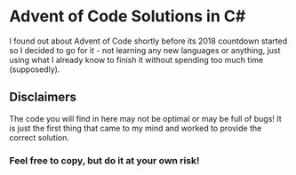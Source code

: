 # Advent of Code Solutions in C#

I found out about Advent of Code shortly before its 2018 countdown started so I decided 
to go for it - not learning any new languages or anything, just using what I already know to finish it 
without spending too much time (supposedly).

## Disclaimers

The code you will find in here may not be optimal or may be full of bugs! It is just the first thing that came
to my mind and worked to provide the correct solution.

### Feel free to copy, but do it at your own risk!
